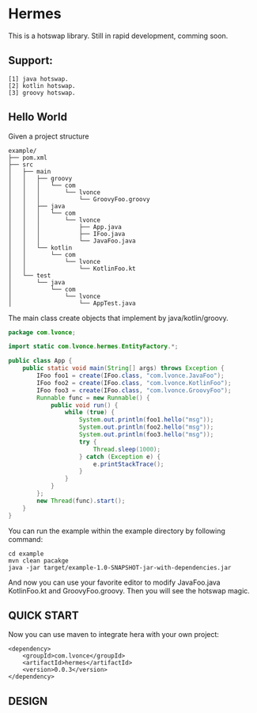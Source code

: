# Hermes
  
This is a hotswap library.
Still in rapid development, comming soon.

## Support:  
	[1] java hotswap.  
	[2] kotlin hotswap.  
	[3] groovy hotswap.  

## Hello World
Given a project structure  
```
example/
├── pom.xml
├── src
│   ├── main
│   │   ├── groovy
│   │   │   └── com
│   │   │       └── lvonce
│   │   │           └── GroovyFoo.groovy
│   │   ├── java
│   │   │   └── com
│   │   │       └── lvonce
│   │   │           ├── App.java
│   │   │           ├── IFoo.java
│   │   │           └── JavaFoo.java
│   │   └── kotlin
│   │       └── com
│   │           └── lvonce
│   │               └── KotlinFoo.kt
│   └── test
│       └── java
│           └── com
│               └── lvonce
│                   └── AppTest.java

```
  
The main class create objects that implement by java/kotlin/groovy.
```java
package com.lvonce;

import static com.lvonce.hermes.EntityFactory.*;

public class App {
    public static void main(String[] args) throws Exception {
		IFoo foo1 = create(IFoo.class, "com.lvonce.JavaFoo");
		IFoo foo2 = create(IFoo.class, "com.lvonce.KotlinFoo");
		IFoo foo3 = create(IFoo.class, "com.lvonce.GroovyFoo");
		Runnable func = new Runnable() {
			public void run() {
				while (true) {
					System.out.println(foo1.hello("msg"));
					System.out.println(foo2.hello("msg"));
					System.out.println(foo3.hello("msg"));
					try {
						Thread.sleep(1000);
					} catch (Exception e) {
						e.printStackTrace();
					}
				}
			}	
		};
		new Thread(func).start();
    }
}

```

You can run the example within the example directory by following command:
```
cd example
mvn clean pacakge
java -jar target/example-1.0-SNAPSHOT-jar-with-dependencies.jar
```
And now you can use your favorite editor to modify JavaFoo.java KotlinFoo.kt and GroovyFoo.groovy.
Then you will see the hotswap magic.

## QUICK START
Now you can use maven to integrate hera with your own project:

```
<dependency>
	<groupId>com.lvonce</groupId>
	<artifactId>hermes</artifactId>
	<version>0.0.3</version>
</dependency>
```

## DESIGN


